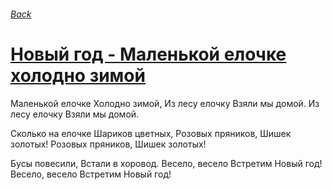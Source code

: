 ###### [Back](../Readme.md)
# [Новый год - Маленькой елочке холодно зимой](tabs.md)

Маленькой елочке
Холодно зимой,
Из лесу елочку
Взяли мы домой.
Из лесу елочку
Взяли мы домой.

Сколько на елочке
Шариков цветных,
Розовых пряников,
Шишек золотых!
Розовых пряников,
Шишек золотых!

Бусы повесили,
Встали в хоровод.
Весело, весело
Встретим Новый год!
Весело, весело
Встретим Новый год!
